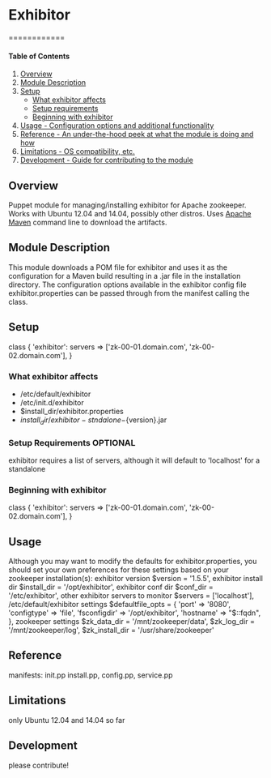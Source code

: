 # Exhibitor
============

#### Table of Contents

1. [Overview](#overview)
2. [Module Description ](#module-description)
3. [Setup ](#setup)
    * [What exhibitor affects](#what-exhibitor-affects)
    * [Setup requirements](#setup-requirements)
    * [Beginning with exhibitor](#beginning-with-exhibitor)
4. [Usage - Configuration options and additional functionality](#usage)
5. [Reference - An under-the-hood peek at what the module is doing and how](#reference)
5. [Limitations - OS compatibility, etc.](#limitations)
6. [Development - Guide for contributing to the module](#development)

## Overview

Puppet module for managing/installing exhibitor for Apache zookeeper. Works with Ubuntu 12.04 and 14.04,
possibly other distros.
Uses [Apache Maven](http://maven.apache.org) command line to download the artifacts.

## Module Description

This module downloads a POM file for exhibitor and uses it as the configuration for a Maven build resulting
in  a .jar file in the installation directory. The configuration options available in the exhibitor config file 
exhibitor.properties can be passed through from the manifest calling the class.

## Setup
class { 'exhibitor':
    servers => ['zk-00-01.domain.com', 'zk-00-02.domain.com'],
  }


### What exhibitor affects

* /etc/default/exhibitor
* /etc/init.d/exhibitor
* $install_dir/exhibitor.properties
* $install_dir/exhibitor-stndalone-${version}.jar

### Setup Requirements **OPTIONAL**

exhibitor requires a list of servers, although it will default to 'localhost' for a standalone

### Beginning with exhibitor
class { 'exhibitor':
    servers => ['zk-00-01.domain.com', 'zk-00-02.domain.com'],
  }

## Usage

Although you may want to modify the defaults for exhibitor.properties, you should set your own preferences for these
settings based on your zookeeper installation(s):
exhibitor version $version = '1.5.5',
exhibitor install dir $install_dir = '/opt/exhibitor',
exhibitor conf dir $conf_dir = '/etc/exhibitor',
other exhibitor servers to monitor $servers = ['localhost'],
/etc/default/exhibitor settings $defaultfile_opts = {
    'port'        => '8080',
    'configtype'  => 'file',
    'fsconfigdir' =>  '/opt/exhibitor',
    'hostname'    =>  "$::fqdn",
  },
zookeeper settings
$zk_data_dir = '/mnt/zookeeper/data',
$zk_log_dir = '/mnt/zookeeper/log',
$zk_install_dir = '/usr/share/zookeeper'


## Reference

manifests: init.pp install.pp, config.pp, service.pp

## Limitations

only Ubuntu 12.04 and 14.04 so far

## Development

please contribute!

